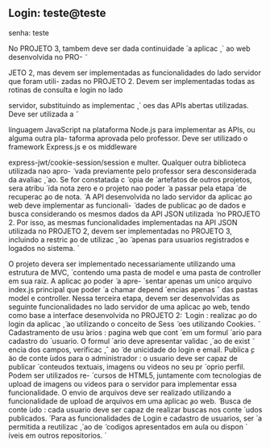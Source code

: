 Login: teste@teste
-
senha: teste


No PROJETO 3, tambem deve ser dada continuidade  ́ a aplicac ̧ ` ao web desenvolvida no PRO-  ̃

JETO 2, mas devem ser implementadas as funcionalidades do lado servidor que foram utili-
zadas no PROJETO 2. Devem ser implementadas todas as rotinas de consulta e login no lado

servidor, substituindo as implementac ̧ ` oes das APIs abertas utilizadas. Deve ser utilizada a  ̃

linguagem JavaScript na plataforma Node.js para implementar as APIs, ou alguma outra pla-
taforma aprovada pelo professor. Deve ser utilizado o framework Express.js e os middleware

express-jwt/cookie-session/session e multer. Qualquer outra biblioteca utilizada nao apro-  ̃
vada previamente pelo professor sera desconsiderada da avaliac ̧  ́ ao. Se for constatada c  ̃ opia de  ́
artefatos de outros projetos, sera atribu  ́  ́ıda nota zero e o projeto nao poder  ̃ a passar pela etapa  ́
de recuperac ̧ao de nota.  ̃
A API desenvolvida no lado servidor da aplicac ̧ao web deve implementar as funcionali-  ̃
dades de publicac ̧ao de dados e busca considerando os mesmos dados da API JSON utilizada  ̃
no PROJETO 2. Por isso, as mesmas funcionalidades implementadas na API JSON utilizada
no PROJETO 2, devem ser implementadas no PROJETO 3, incluindo a restric ̧ao de utilizac ̧  ̃ ao ̃
apenas para usuarios registrados e logados no sistema.  ́

O projeto devera ser implementado necessariamente utilizando uma estrutura de MVC,  ́
contendo uma pasta de model e uma pasta de controller em sua raiz. A aplicac ̧ao poder  ̃ a apre-  ́
sentar apenas um unico arquivo index.js principal que poder  ́ a chamar depend  ́ encias apenas ˆ
das pastas model e controller.
Nessa terceira etapa, devem ser desenvolvidas as seguinte funcionalidades no lado servidor
de uma aplicac ̧ao web, tendo como base a interface desenvolvida no PROJETO 2:  ̃
Login : realizac ̧ao do login da aplicac ̧  ̃ ao utilizando o conceito de Sess  ̃ oes utilizando Cookies.  ̃
Cadastramento de usu ́arios : pagina web que cont  ́ em um formul  ́ ario para cadastro do  ́
usuario. O formul  ́ ario deve apresentar validac ̧  ́ ao de exist  ̃ encia dos campos, verificac ̧ ˆ ao ̃
de unicidade do login e email.
Publica ̧c ̃ao de conte  ́udos para o administrador : o usuario deve ser capaz de publicar  ́
conteudos textuais, imagens ou videos no seu pr  ́ oprio perfil. Podem ser utilizados re-  ́
cursos de HTML5, juntamente com tecnologias de upload de imagens ou videos para o
servidor para implementar essa funcionalidade. O envio de arquivos deve ser realizado
utilizando a funcionalidade de upload de arquivos em uma aplicac ̧ao web.  ̃
Busca de conte  ́udo : cada usuario deve ser capaz de realizar buscas nos conte  ́ udos publicados.  ́
Para as funcionalidades de Login e cadastro de usuarios, ser  ́ a permitida a reutilizac ̧  ́ ao de  ̃
codigos apresentados em aula ou dispon  ́  ́ıveis em outros repositorios.  ́

